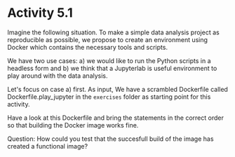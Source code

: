 # Activity 5.1

Imagine the following situation. To make a simple data analysis project as reproducible as possible, we propose to create an environment using Docker which contains the necessary tools and scripts. 

We have two use cases: a) we would like to run the Python scripts in a headless form and b) we think that a Jupyterlab is useful environment to play around with the data analysis.

Let's focus on case a) first. As input, We have a scrambled Dockerfile called Dockerfile.play_jupyter in the `exercises` folder as starting point for this activity.

Have a look at this Dockerfile and bring the statements in the correct order so that building the Docker image works fine.

Question: How could you test that the succesfull build of the image has created a functional image? 

